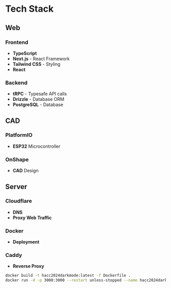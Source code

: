 # Tech Stack

## Web

### Frontend
- **TypeScript**
- **Next.js** - React Framework
- **Tailwind CSS** - Styling
- **React**

### Backend
- **tRPC** - Typesafe API calls
- **Drizzle** - Database ORM
- **PostgreSQL** - Database

## CAD

### PlatformIO
- **ESP32** Microcontroller

### OnShape
- **CAD** Design

## Server

### Cloudflare
- **DNS**
- **Proxy Web Traffic**

### Docker
- **Deployment**

### Caddy
- **Reverse Proxy**


```bash
docker build -t hacc2024darkmode:latest -f Dockerfile .
docker run -d -p 3000:3000 --restart unless-stopped --name hacc2024darkmode hacc2024darkmode:latest
```
